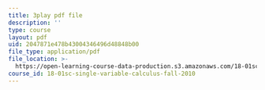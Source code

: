 ```yaml
---
title: 3play pdf file
description: ''
type: course
layout: pdf
uid: 2047871e478b43004346496d48848b00
file_type: application/pdf
file_location: >-
  https://open-learning-course-data-production.s3.amazonaws.com/18-01sc-single-variable-calculus-fall-2010/2047871e478b43004346496d48848b00_zUEuKrxgHws.pdf
course_id: 18-01sc-single-variable-calculus-fall-2010
---
```

